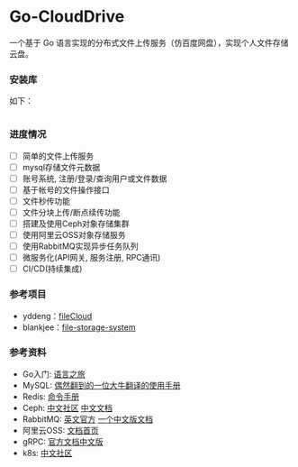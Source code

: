 # Go-CloudDrive

一个基于 Go 语言实现的分布式文件上传服务（仿百度网盘），实现个人文件存储云盘。

### 安装库

如下：
```shell

```

### 进度情况

* [ ] 简单的文件上传服务
* [ ] mysql存储文件元数据
* [ ] 账号系统, 注册/登录/查询用户或文件数据
* [ ] 基于帐号的文件操作接口
* [ ] 文件秒传功能
* [ ] 文件分块上传/断点续传功能
* [ ] 搭建及使用Ceph对象存储集群
* [ ] 使用阿里云OSS对象存储服务
* [ ] 使用RabbitMQ实现异步任务队列
* [ ] 微服务化(API网关, 服务注册, RPC通讯)
* [ ] CI/CD(持续集成)

### 参考项目

- yddeng：[fileCloud](https://github.com/yddeng/filecloud)
- blankjee：[file-storage-system](https://github.com/yddeng/filecloud)
### 参考资料

- Go入门: [语言之旅](https://tour.go-zh.org/welcome/1)
- MySQL: [偶然翻到的一位大牛翻译的使用手册](https://chhy2009.github.io/document/mysql-reference-manual.pdf)
- Redis: [命令手册](http://redisdoc.com/)
- Ceph: [中文社区](http://ceph.org.cn/) [中文文档](http://docs.ceph.org.cn/)
- RabbitMQ: [英文官方](http://www.rabbitmq.com/getstarted.html) [一个中文版文档](http://rabbitmq.mr-ping.com/)
- 阿里云OSS: [文档首页](https://help.aliyun.com/product/31815.html?spm=a2c4g.750001.3.1.47287b13LQI3Ah)
- gRPC: [官方文档中文版](http://doc.oschina.net/grpc?t=56831)
- k8s: [中文社区](https://www.kubernetes.org.cn/docs)
